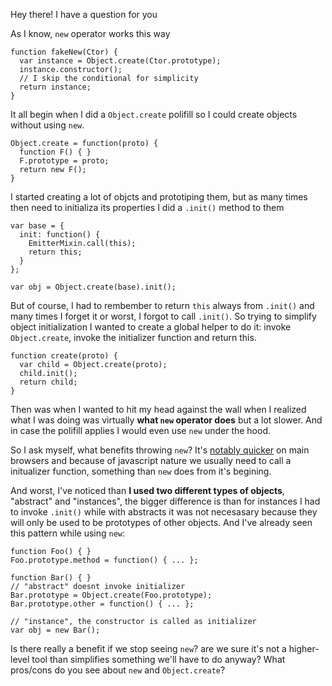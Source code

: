 Hey there! I have a question for you

As I know, `new` operator works this way

    function fakeNew(Ctor) {
      var instance = Object.create(Ctor.prototype);
      instance.constructor();
      // I skip the conditional for simplicity
      return instance;
    }
    
It all begin when I did a `Object.create` polifill so I could create objects without using `new`.

    Object.create = function(proto) {
      function F() { }
      F.prototype = proto;
      return new F();
    }

I started creating a lot of objcts and prototiping them, but as many times then need to initializa its properties I did a `.init()` method to them

    var base = {
      init: function() {
        EmitterMixin.call(this);
        return this;
      }
    };
    
    var obj = Object.create(base).init();

But of course, I had to rembember to return `this` always from `.init()` and many times I forget it or worst, I forgot to call `.init()`. So trying to simplify object initialization I wanted to create a global helper to do it: invoke `Object.create`, invoke the initializer function and return this.

    function create(proto) {
      var child = Object.create(proto);
      child.init();
      return child;
    }

Then was when I wanted to hit my head against the wall when I realized what I was doing was virtually **what `new` operator does** but a lot slower. And in case the polifill applies I would even use `new` under the hood.

So I ask myself, what benefits throwing `new`? It's [notably quicker][1] on main browsers and because of javascript nature we usually need to call a initualizer function, something than `new` does from it's begining.

And worst, I've noticed than **I used two different types of objects**, "abstract" and "instances", the bigger difference is than for instances I had to invoke `.init()` while with abstracts it was not necesasary because they will only be used to be prototypes of other objects. And I've already seen this pattern while using `new`:

    function Foo() { }
    Foo.prototype.method = function() { ... };
    
    function Bar() { }
    // "abstract" doesnt invoke initializer
    Bar.prototype = Object.create(Foo.prototype);
    Bar.prototype.other = function() { ... };
    
    // "instance", the constructor is called as initializer
    var obj = new Bar();

Is there really a benefit if we stop seeing `new`? are we sure it's not a higher-level tool than simplifies something we'll have to do anyway?
What pros/cons do you see about `new` and `Object.create`?

 [1]: http://jsperf.com/object-create-vs-constructor-vs-object-literal/49
